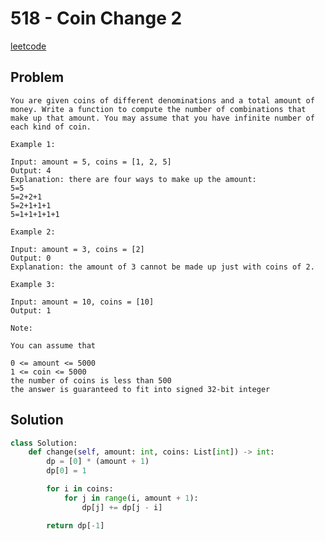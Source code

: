 # 518 - Coin Change 2

[leetcode](https://leetcode.com/problems/coin-change-2/)

## Problem

    You are given coins of different denominations and a total amount of money. Write a function to compute the number of combinations that make up that amount. You may assume that you have infinite number of each kind of coin.
    
    Example 1:
    
    Input: amount = 5, coins = [1, 2, 5]
    Output: 4
    Explanation: there are four ways to make up the amount:
    5=5
    5=2+2+1
    5=2+1+1+1
    5=1+1+1+1+1
    
    Example 2:
    
    Input: amount = 3, coins = [2]
    Output: 0
    Explanation: the amount of 3 cannot be made up just with coins of 2.
    
    Example 3:
    
    Input: amount = 10, coins = [10] 
    Output: 1
    
    Note:
    
    You can assume that
    
    0 <= amount <= 5000
    1 <= coin <= 5000
    the number of coins is less than 500
    the answer is guaranteed to fit into signed 32-bit integer

## Solution

```python
class Solution:
    def change(self, amount: int, coins: List[int]) -> int:
        dp = [0] * (amount + 1)
        dp[0] = 1

        for i in coins:
            for j in range(i, amount + 1):
                dp[j] += dp[j - i]

        return dp[-1]
```

